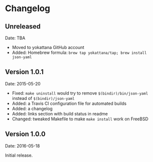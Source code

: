 Changelog
=========


Unreleased
----------

Date: TBA

 * Moved to yokattana GitHub account
 * Added: Homebrew formula: `brew tap yokattana/tap; brew install json-yaml`


Version 1.0.1
-------------

Date: 2015-05-20

 * Fixed: `make uninstall` would try to remove `$(bindir)/bin/json-yaml`
   instead of `$(bindir)/json-yaml`
 * Added: a Travis CI configuration file for automated builds
 * Added: a changelog 
 * Added: links section with build status in readme
 * Changed: tweaked Makefile to make `make install` work on FreeBSD


Version 1.0.0
-------------

Date: 2016-05-18

Initial release.
